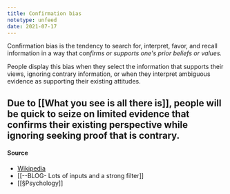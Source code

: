 ```yaml
---
title: Confirmation bias
notetype: unfeed
date: 2021-07-17
---
```


Confirmation bias is the tendency to search for, interpret, favor, and recall information in a way that con*firms or supports one's prior beliefs or values.*

People display this bias when they select the information that supports their views, ignoring contrary information, or when they interpret ambiguous evidence as supporting their existing attitudes. 

Due to [[What you see is all there is]], people will be quick to seize on limited evidence that confirms their existing perspective while ignoring seeking proof that is contrary.
-   
#### Source
-  [Wikipedia](https://en.wikipedia.org/wiki/Confirmation_bias)
- [[--BLOG- Lots of inputs and a strong filter]]
- [[§Psychology]]